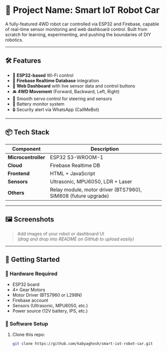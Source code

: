 # 🤖 Project Name: Smart IoT Robot Car

A fully-featured 4WD robot car controlled via ESP32 and Firebase, capable of real-time sensor monitoring and web dashboard control. Built from scratch for learning, experimenting, and pushing the boundaries of DIY robotics.

---

## 🛠️ Features

- 🔌 **ESP32-based** Wi-Fi control
- 📡 **Firebase Realtime Database** integration
- 📱 **Web Dashboard** with live sensor data and control buttons
- 🚘 **4WD Movement** (Forward, Backward, Left, Right)
- 🧠 Smooth servo control for steering and sensors
- 🔋 Battery monitor system
- 🔒 Security alert via WhatsApp (CallMeBot)

---

## 📦 Tech Stack

| Component       | Description |
|----------------|-------------|
| **Microcontroller** | ESP32 S3-WROOM-1 |
| **Cloud**       | Firebase Realtime DB |
| **Frontend**    | HTML + JavaScript |
| **Sensors**     | Ultrasonic, MPU6050, LDR + Laser |
| **Others**      | Relay module, motor driver (BTS7960), SIM808 (future upgrade) |

---

## 🖼️ Screenshots

> Add images of your robot or dashboard UI  
*(drag and drop into README on GitHub to upload easily)*

---

## 🚀 Getting Started

### 🔧 Hardware Required

- ESP32 board
- 4× Gear Motors
- Motor Driver (BTS7960 or L298N)
- Firebase account
- Sensors (Ultrasonic, MPU6050, etc.)
- Power source (12V battery, IPS, etc.)

### 🧪 Software Setup

1. Clone this repo:

   ```bash
   git clone https://github.com/kabyaghosh/smart-iot-robot-car.git
